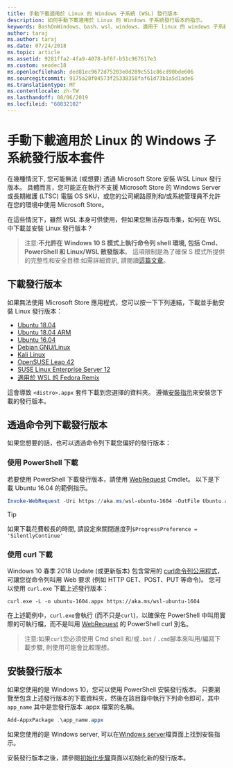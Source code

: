 ```yaml
---
title: 手動下載適用於 Linux 的 Windows 子系統 (WSL) 發行版本
description: 如何手動下載適用於 Linux 的 Windows 子系統發行版本的指示。
keywords: BashOnWindows、bash、wsl、windows、適用于 linux 的 windows 子系統、WSL、windows 子系統、散發版本、ubuntu、openSUSE、SLES、debian、kali
author: taraj
ms.author: taraj
ms.date: 07/24/2018
ms.topic: article
ms.assetid: 9281ffa2-4fa9-4078-bf6f-b51c967617e3
ms.custom: seodec18
ms.openlocfilehash: ded81ec9672d75203e0d289c551c86cd90bde606
ms.sourcegitcommit: 9175a28f04573f25338358faf61d73b1a5d1ade6
ms.translationtype: MT
ms.contentlocale: zh-TW
ms.lasthandoff: 08/06/2019
ms.locfileid: "68832102"
---
```

# <a name="manually-download-windows-subsystem-for-linux-distro-packages"></a>手動下載適用於 Linux 的 Windows 子系統發行版本套件

在幾種情況下, 您可能無法 (或想要) 透過 Microsoft Store 安裝 WSL Linux 發行版本。 具體而言，您可能正在執行不支援 Microsoft Store 的 Windows Server 或長期維護 (LTSC) 電腦 OS SKU，或您的公司網路原則和/或系統管理員不允許在您的環境中使用 Microsoft Store。

在這些情況下，雖然 WSL 本身可供使用，但如果您無法存取市集，如何在 WSL 中下載並安裝 Linux 發行版本？

> 注意:**不允許在 Windows 10 S 模式上執行命令列 shell 環境, 包括 Cmd、PowerShell 和 Linux/WSL 散發版本**。 這項限制是為了確保 S 模式所提供的完整性和安全目標:如需詳細資訊, 請閱讀[這篇文章](https://blogs.msdn.microsoft.com/commandline/2017/05/18/will-linux-distros-run-on-windows-10-s/)。

## <a name="downloading-distros"></a>下載發行版本

如果無法使用 Microsoft Store 應用程式，您可以按一下下列連結，下載並手動安裝 Linux 發行版本：
* [Ubuntu 18.04](https://aka.ms/wsl-ubuntu-1804)
* [Ubuntu 18.04 ARM](https://aka.ms/wsl-ubuntu-1804-arm)
* [Ubuntu 16.04](https://aka.ms/wsl-ubuntu-1604)
* [Debian GNU/Linux](https://aka.ms/wsl-debian-gnulinux)
* [Kali Linux](https://aka.ms/wsl-kali-linux-new)
* [OpenSUSE Leap 42](https://aka.ms/wsl-opensuse-42)
* [SUSE Linux Enterprise Server 12](https://aka.ms/wsl-sles-12)
* [適用於 WSL 的 Fedora Remix](https://github.com/WhitewaterFoundry/WSLFedoraRemix/releases/)

這會導致 `<distro>.appx` 套件下載到您選擇的資料夾。 遵循[安裝指示](#Installing-your-distro)來安裝您下載的發行版本。

## <a name="downloading-distros-via-the-command-line"></a>透過命令列下載發行版本
如果您想要的話，也可以透過命令列下載您偏好的發行版本：

 ### <a name="download-using-powershell"></a>使用 PowerShell 下載
 若要使用 PowerShell 下載發行版本，請使用 [WebRequest](https://msdn.microsoft.com/powershell/reference/5.1/microsoft.powershell.utility/invoke-webrequest) Cmdlet。 以下是下載 Ubuntu 16.04 的範例指示。

```powershell
Invoke-WebRequest -Uri https://aka.ms/wsl-ubuntu-1604 -OutFile Ubuntu.appx -UseBasicParsing
```

> [!TIP]
> 如果下載花費較長的時間, 請設定來關閉進度列`$ProgressPreference = 'SilentlyContinue'`

### <a name="download-using-curl"></a>使用 curl 下載
Windows 10 春季 2018 Update (或更新版本) 包含常用的 [curl命令列公用程式](https://curl.haxx.se/)，可讓您從命令列叫用 Web 要求 (例如 HTTP GET、POST、PUT 等命令)。 您可以使用 `curl.exe` 下載上述發行版本：

```console
curl.exe -L -o ubuntu-1604.appx https://aka.ms/wsl-ubuntu-1604
```

在上述範例中，`curl.exe`會執行 (而不只是`curl`)，以確保在 PowerShell 中叫用實際的可執行檔，而不是叫用 [WebRequest](https://docs.microsoft.com/en-us/powershell/module/microsoft.powershell.utility/invoke-webrequest?view=powershell-6) 的 PowerShell curl 別名。

> 注意:如果`curl`您必須使用 Cmd shell 和/或`.bat`  /  `.cmd`腳本來叫用/編寫下載步驟, 則使用可能會比較理想。

## <a name="installing-your-distro"></a>安裝發行版本
如果您使用的是 Windows 10，您可以使用 PowerShell 安裝發行版本。 只要瀏覽至包含上述發行版本的下載資料夾，然後在該目錄中執行下列命令即可，其中 `app_name` 其中是您發行版本 .appx 檔案的名稱。  
```Powershell
Add-AppxPackage .\app_name.appx
```

如果您使用的是 Windows server, 可以在[Windows server](install-on-server.md)檔頁面上找到安裝指示。

安裝發行版本之後，請參閱[初始化步驟](initialize-distro.md)頁面以初始化新的發行版本。
